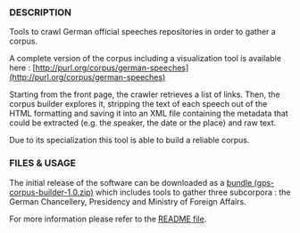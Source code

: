 ### DESCRIPTION ###

Tools to crawl German official speeches repositories in order to gather a corpus.

A complete version of the corpus including a visualization tool is available here : [http://purl.org/corpus/german-speeches](http://purl.org/corpus/german-speeches)

Starting from the front page, the crawler retrieves a list of links. Then, the corpus builder explores it, stripping the text of each speech out of the HTML formatting and saving it into an XML file containing the metadata that could be extracted (e.g. the speaker, the date or the place) and raw text.

Due to its specialization this tool is able to build a reliable corpus.



### FILES & USAGE ###

The initial release of the software can be downloaded as a [bundle (gps-corpus-builder-1.0.zip)](http://gps-corpus-builder.googlecode.com/files/gps-corpus-builder-1.0.zip) which includes tools to gather three subcorpora : the German Chancellery, Presidency and Ministry of Foreign Affairs.

For more information please refer to the [README file](http://code.google.com/p/gps-corpus-builder/source/browse/trunk/README).